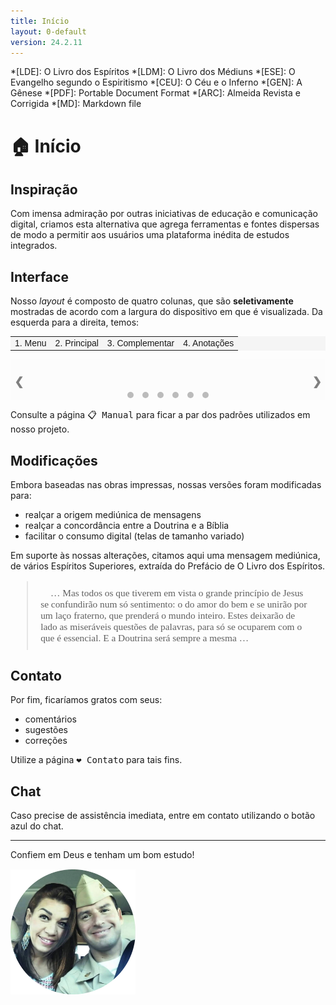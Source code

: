 ```yaml
---
title: Início
layout: 0-default
version: 24.2.11
---
```


<head>
<link href="https://fonts.googleapis.com/css2?family=Zeyada&display=swap" rel="stylesheet">

<style>
.wrapper {
    border-left: 1px solid var(--border-color);
    border-right: 1px solid var(--border-color);
    border-bottom: 1px solid var(--border-color);
    background-color: #eeeeee10
}

.mySlides {
    display: none
}

img {
    vertical-align: middle;
}

/* Slideshow container */
.slideshow-container {
    max-width: 90%;
    position: relative;
    margin: auto;
}

/* Next & previous buttons */
.prev,
.next {
    cursor: pointer;
    position: absolute;
    top: 50%;
    width: auto;
    padding: 16px;
    margin-top: -22px;
    color: grey;
    font-weight: bold;
    font-size: 18px;
    transition: 0.6s ease;
    border-radius: 0 3px 3px 0;
    user-select: none;
    margin-left: -35px;
}

/* Position the "next button" to the right */
.next {
    right: -35px;
    border-radius: 3px 0 0 3px;
}

/* On hover, add a black background color with a little bit see-through */
.prev:hover,
.next:hover {
    background-color: rgba(200, 200, 200.8);
    color: white;
}

/* Caption text */
.text {
    color: grey;
    font-size: 16px;
    padding: 20px 12px;
    position: absolute;
    bottom: -40px;
    width: 100%;
    margin-left: -12px;
    text-align: center;
    font-family: sans-serif;
}

/* Number text (1/3 etc) */
.numbertext {
    color: currentColor;
    font-size: 12px;
    padding: 8px 12px;
    position: absolute;
    bottom: -30px;
    right: 0;
    font-family: sans-serif;
}

/* The dots/bullets/indicators */
.dot {
    cursor: pointer;
    height: 10px;
    width: 10px;
    margin: 0 5px;
    background-color: #bbb;
    border-radius: 50%;
    display: inline-block;
    transition: background-color 0.6s ease;
}

.active,
.dot:hover {
    background-color: #717171;
}

/* Fading animation */
.fade {
    animation-name: fade;
    animation-duration: 0.5s;
}

@keyframes fade {
    from {
        opacity: .4
    }

    to {
        opacity: 1
    }
}

/* On smaller screens, decrease text size */
@media only screen and (max-width: 300px) {

    .prev,
    .next,
    .text {
        font-size: 11px
    }
}
</style>
</head>

*[LDE]: O Livro dos Espíritos
*[LDM]: O Livro dos Médiuns
*[ESE]: O Evangelho segundo o Espiritismo
*[CEU]: O Céu e o Inferno
*[GEN]: A Gênese
*[PDF]: Portable Document Format
*[ARC]: Almeida Revista e Corrigida
*[MD]: Markdown file

# <span class="emoji">🏠</span> Início

## Inspiração 

Com imensa admiração por outras iniciativas de educação e comunicação digital, criamos esta alternativa que agrega ferramentas e fontes dispersas de modo a permitir aos usuários uma plataforma inédita de estudos integrados.

## Interface

Nosso <i>layout</i> é composto de quatro colunas, que são **seletivamente** mostradas de acordo com a largura do dispositivo em que é visualizada. Da esquerda para a direita, temos:

<table style="font-family: sans-serif; font-size: 14px; background-color: #eeeeee80">
  <tbody>
    <tr>
      <td>1. Menu</td>
      <td>2. Principal</td>
      <td>3. Complementar</td>
      <td>4. Anotações</td>
    </tr>
  </tbody>
</table>

<div class="wrapper">

<br>

<div class="slideshow-container">

<div class="mySlides fade">
  <div class="numbertext">1 / 6</div>
  <img src="../assets/images/slide-0.svg" style="width:100%">
  <div class="text">Adaptação automática</div>
</div>

<div class="mySlides fade">
  <div class="numbertext">2 / 6</div>
  <img src="../assets/images/slide-1.svg" style="width:100%">
  <div class="text">Desktop</div>
</div>

<div class="mySlides fade">
  <div class="numbertext">3 / 6</div>
  <img src="../assets/images/slide-2.svg" style="width:100%">
  <div class="text">Laptop</div>
</div>

<div class="mySlides fade">
    <div class="numbertext">4 / 6</div>
    <img src="../assets/images/slide-3.svg" style="width:100%">
    <div class="text">Tablet</div>
  </div>
  
  <div class="mySlides fade">
    <div class="numbertext">5 / 6</div>
    <img src="../assets/images/slide-4.svg" style="width:100%">
    <div class="text">Celular (de pé)</div>
  </div>
  
  <div class="mySlides fade">
    <div class="numbertext">6 / 6</div>
    <img src="../assets/images/slide-5.svg" style="width:100%">
    <div class="text">Celular (deitado)</div>
  </div>

<a class="prev" onclick="plusSlides(-1)">❮</a>
<a class="next" onclick="plusSlides(1)">❯</a>

</div>
<br>

<div style="text-align:center">
  <span class="dot" onclick="currentSlide(1)"></span> 
  <span class="dot" onclick="currentSlide(2)"></span> 
  <span class="dot" onclick="currentSlide(3)"></span>
  <span class="dot" onclick="currentSlide(4)"></span> 
  <span class="dot" onclick="currentSlide(5)"></span> 
  <span class="dot" onclick="currentSlide(6)"></span>
</div>
</div>

<!-- <iframe style="filter: none" src="https://docs.google.com/presentation/d/e/2PACX-1vRESbamVWKVF0_u4WuiG5c4dksBqoLB8F4JR7PYJbIKSZwUIgUilb5MtxrbbvdQpkNvtTEs_iQO0XMW/embed?start=true&loop=true&delayms=2000" frameborder="0" width="100%" height="40%%" allowfullscreen="true" mozallowfullscreen="true" webkitallowfullscreen="true"></iframe> -->

Consulte a página <kbd><a href="./2-manual.html" style="text-decoration: none;"><span class="emoji">📋</span> Manual</a></kbd> para ficar a par dos padrões utilizados em nosso projeto.

## Modificações

Embora baseadas nas obras impressas, nossas versões foram modificadas para:

- realçar a origem mediúnica de mensagens
- realçar a concordância entre a Doutrina e a Bíblia
- facilitar o consumo digital (telas de tamanho variado)

Em suporte às nossas alterações, citamos aqui uma mensagem mediúnica, de vários Espíritos Superiores, extraída do Prefácio de O Livro dos Espíritos.

<blockquote class="spirit" style="font-family: serif; padding: 10px 20px; font-size: 110%;">
<span class="emoji">👻</span> … Mas todos os que tiverem em vista o grande princípio de Jesus se confundirão num só sentimento: o do amor do bem e se unirão por um laço fraterno, que prenderá o mundo inteiro. Estes deixarão de lado as miseráveis questões de palavras, para só se ocuparem com o que é essencial. E a Doutrina será sempre a mesma … </blockquote>

## Contato

Por fim, ficaríamos gratos com seus:

- comentários
- sugestões
- correções

Utilize a página <kbd><a href="./5-contact.html" style="text-decoration: none;"><span class="emoji">❤️</span> Contato</a></kbd> para tais fins.

## Chat

Caso precise de assistência imediata, entre em contato utilizando o botão azul do chat.

<!-- <img src="../assets/images/crisp-logo.svg" width="30" height="30" alt="botão do crisp chat" style="all: unset; height: 30px; vertical-align: text-bottom;"> -->

---

Confiem em Deus e tenham um bom estudo!

Mai & Sergio
{:.cursive}

<img src="../assets/images/us-round.jpg" width="200" height="200" alt="foto do casal" style="
all: unset; 
background-color: transparent;
margin-top: -30px;
width: 200px;
overflow:clip !important">

<p>&nbsp;</p>
<p>&nbsp;</p>
<p>&nbsp;</p>

<script>
let slideIndex = 1;
showSlides(slideIndex);

function plusSlides(n) {
  showSlides(slideIndex += n);
}

function currentSlide(n) {
  showSlides(slideIndex = n);
}

function showSlides(n) {
  let i;
  let slides = document.getElementsByClassName("mySlides");
  let dots = document.getElementsByClassName("dot");
  if (n > slides.length) {slideIndex = 1}    
  if (n < 1) {slideIndex = slides.length}
  for (i = 0; i < slides.length; i++) {
    slides[i].style.display = "none";  
  }
  for (i = 0; i < dots.length; i++) {
    dots[i].className = dots[i].className.replace(" active", "");
  }
  slides[slideIndex-1].style.display = "block";  
  dots[slideIndex-1].className += " active";
}
</script>

